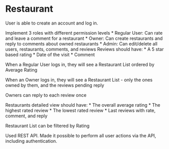 # Restaurant

User is able to create an account and log in. 

Implement 3 roles with different permission levels
    * Regular User: Can rate and leave a comment for a restaurant
    * Owner: Can create restaurants and reply to comments about owned restaurants
    * Admin: Can edit/delete all users, restaurants, comments, and reviews
Reviews should have:
    * A 5 star based rating
    * Date of the visit
    * Comment 

When a Regular User logs in, they will see a Restaurant List ordered by Average Rating

When an Owner logs in, they will see a Restaurant List - only the ones owned by them, and the reviews pending reply

Owners can reply to each review once

Restaurants detailed view should have:
    * The overall average rating
    * The highest rated review
    * The lowest rated review
    * Last reviews with rate, comment, and reply

Restaurant List can be filtered by Rating

Used REST API. Made it possible to perform all user actions via the API, including authentication. 
